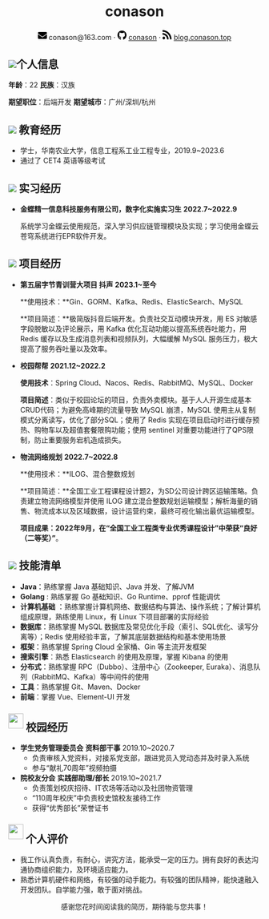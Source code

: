 <center>
     <h1>conason</h1>
     <div>
         <span>
             <img src="assets/envelope-solid.svg" width="18px">
             conason@163.com
         </span>
         ·
         <span>
             <img src="assets/github-brands.svg" width="18px">
             <a href="https://github.com/conason">conason</a>
         </span>
         ·
         <span>
             <img src="assets/rss-solid.svg" width="18px">
             <a href="https://blog.conason.top/">blog.conason.top</a>
         </span>
     </div>
 </center>

## <img src="D:/project/Markdown-Resume/assets/top_gerenxinxi.svg" width="30px">个人信息 

**年龄**：22	              	    **民族**：汉族

**期望职位**：后端开发	**期望城市**：广州/深圳/杭州

## <img src="D:/project/Markdown-Resume/assets/graduation-cap-solid.svg" width="30px"> 教育经历

- 学士，华南农业大学，信息工程系工业工程专业，2019.9~2023.6
- 通过了 CET4 英语等级考试

## <img src="D:/project/Markdown-Resume/assets/briefcase-solid.svg" width="30px"> 实习经历

- **金蝶精一信息科技服务有限公司，数字化实施实习生**  **2022.7~2022.9**

  系统学习金蝶云使用规范，深入学习供应链管理模块及实现；学习使用金蝶云苍穹系统进行EPR软件开发。

## <img src="D:/project/Markdown-Resume/assets/project-diagram-solid.svg" width="30px"> 项目经历

* **第五届字节青训营大项目 抖声**    **2023.1~至今**

  **使用技术：**Gin、GORM、Kafka、Redis、ElasticSearch、MySQL

  **项目简述：**极简版抖音后端开发。负责社交互动模块开发，用 ES 对敏感字段脱敏以及评论展示，用 Kafka 优化互动功能以提高系统吞吐能力，用 Redis 缓存以及生成消息列表和视频队列，大幅缓解 MySQL 服务压力，极大提高了服务吞吐量以及效率。

* **校园帮帮**                                    **2021.12~2022.2**

  **使用技术**：Spring Cloud、Nacos、Redis、RabbitMQ、MySQL、Docker

  **项目简述**：类似于校园论坛的项目，负责外卖模块。基于人人开源生成基本CRUD代码；为避免高峰期的流量导致 MySQL 崩溃，MySQL 使用主从复制模式分离读写，优化了部分SQL；使用了 Redis 实现在项目启动时进行缓存预热、购物车以及超值套餐限购功能；使用 sentinel 对重要功能进行了QPS限制，防止重要服务宕机造成损失。

- **物流网络规划**                            **2022.7~2022.8**

  **使用技术：**ILOG、混合整数规划

  **项目简述：**全国工业工程课程设计题2，为SD公司设计跨区运输策略。负责建立物流网络模型并使用 ILOG 建立混合整数规划运输模型；解析海量的销售、物流成本以及区域数据，设计运营约束，最终可视化输出最优运输模型。

  **项目成果：2022年9月，在“全国工业工程类专业优秀课程设计”中荣获“良好（二等奖）”**。

## <img src="D:/project/Markdown-Resume/assets/tools-solid.svg" width="30px"> 技能清单

- **Java**：熟练掌握 Java 基础知识、Java 并发、了解JVM
- **Golang** : 熟练掌握 Go 基础知识、Go Runtime、pprof 性能调优
- **计算机基础** ：熟练掌握计算机网络、数据结构与算法、操作系统；了解计算机组成原理，熟练使用 Linux，有 Linux 下项目部署的实际经验
- **数据库**：熟练掌握 MySQL 数据库及常见优化手段（索引、SQL优化、读写分离等）；Redis 使用经验丰富，了解其底层数据结构和基本使用场景
- **框架**：熟练掌握 Spring Cloud 全家桶、Gin 等主流开发框架
- **搜索引擎**：熟悉 Elasticsearch 的使用及原理，掌握 Kibana 的使用
- **分布式**：熟练掌握 RPC（Dubbo）、注册中心（Zookeeper, Euraka）、消息队列（RabbitMQ、Kafka）等中间件的使用
- **工具**：熟练掌握 Git、Maven、Docker
- **前端**：掌握 Vue、Element-UI 开发

## <img src="C:/Users/白居易/Desktop/Resume/assets/xiaoyuan.svg" style="position:relative;bottom:5px;" width="30px" height="30px"> 校园经历

* **学生党务管理委员会** **资料部干事** 2019.10~2020.7
  * 负责审核入党资料，对接系党支部，跟进党员入党动态并及时录入系统
  * 参与“献礼70周年”视频拍摄
* **院校友分会** **实践部助理/部长** 2019.10~2021.7
  * 负责策划校庆招待、IT农场等活动以及社团物资管理
  * “110周年校庆”中负责校史馆校友接待工作
  * 获得“优秀部长”荣誉证书

## <img src="C:/Users/白居易/Desktop/Resume/assets/info-circle-solid.svg" style="position:relative;bottom:7px;" width="30px" height="30px"> 个人评价

+ 我工作认真负责，有耐心，讲究方法，能承受一定的压力。拥有良好的表达沟通协商组织能力，及环境适应能力。
+ 熟悉计算机硬件和网络，有较强的动手能力。有较强的团队精神，能快速融入开发团队。自学能力强，敢于面对挑战。

<center>感谢您花时间阅读我的简历，期待能与您共事！<center>